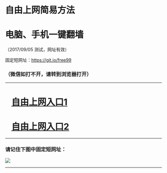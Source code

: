 ﻿# 自由上网简易方法

# 电脑、手机一键翻墙

（2017/09/05 测试，网址有效）

固定短网址：https://git.io/free99

### （微信如打不开，请转到浏览器打开）


***





# &nbsp;&nbsp; <a href="http://ft427020034.fwq-tz1001.xyz/fwqtz01.html?t=09050011826 " target="_blank">自由上网入口1</a>
# &nbsp;&nbsp; <a href="http://ft2676619885.fwq-tz1002.xyz/fwqtz02.html?t=090500112472 " target="_blank">自由上网入口2</a>
***

### 请记住下图中固定短网址：

<img src="https://s3-us-west-2.amazonaws.com/fwq-1001/yjfq-20170905okok.png" /> 


***

